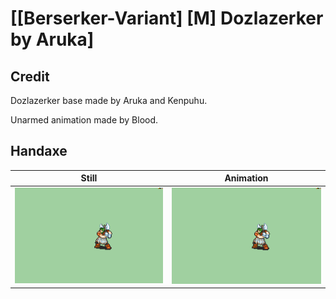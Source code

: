 # [\[Berserker-Variant\] \[M\] Dozlazerker by Aruka]

## Credit

Dozlazerker base made by Aruka and Kenpuhu.

Unarmed animation made by Blood.
	
## Handaxe

| Still | Animation |
| :---: | :-------: |
| ![Handaxe still](./Handaxe_000.png) | ![Handaxe animation](./Handaxe.gif) |
